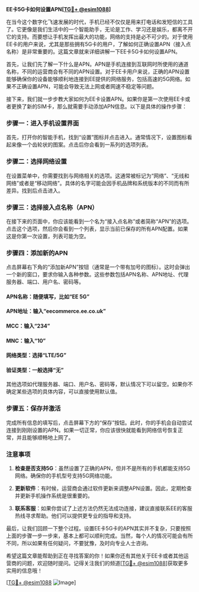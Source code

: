 **EE卡5G卡如何设置APN[[TG💪+ @esim1088](https://t.me/s/esim1088)]**

在当今这个数字化飞速发展的时代，手机已经不仅仅是用来打电话和发短信的工具了。它更像是我们生活中的一个智能助手，无论是工作、学习还是娱乐，都离不开它的支持。而要想让手机发挥出最大的功能，网络的支持是必不可少的。对于使用EE卡的用户来说，尤其是那些拥有5G卡的用户，了解如何正确设置APN（接入点名称）是非常重要的。这篇文章就来详细讲解一下EE卡5G卡如何设置APN。

首先，让我们先了解一下什么是APN。APN是手机连接到互联网时所使用的通道名称，不同的运营商会有不同的APN设置。对于EE卡用户来说，正确的APN设置能够确保你的设备能够顺利地连接到EE提供的网络服务，包括高速的5G网络。如果不正确设置APN，可能会导致无法上网或者网速不稳定等问题。

接下来，我们就一步步教大家如何为EE卡设置APN。如果你是第一次使用EE卡或者更换了新的SIM卡，那么就需要手动添加APN信息。以下是具体的操作步骤：

### 步骤一：进入手机设置界面

首先，打开你的智能手机，找到“设置”图标并点击进入。通常情况下，设置图标看起来像一个齿轮状的图案。点击后你会看到一系列的选项列表。

### 步骤二：选择网络设置

在设置菜单中，你需要找到与网络相关的选项。这通常被标记为“网络”、“无线和网络”或者是“移动网络”。具体的名字可能会因手机品牌和系统版本的不同而有所差异。找到后点击进入。

### 步骤三：选择接入点名称（APN）

在接下来的页面中，你应该能看到一个名为“接入点名称”或者简称“APN”的选项。点击这个选项，然后你会看到一个列表，显示当前已保存的所有APN配置。如果这是你第一次设置，列表可能为空。

### 步骤四：添加新的APN

点击屏幕右下角的“添加新APN”按钮（通常是一个带有加号的图标）。这时会弹出一个新的窗口，要求你输入各种参数。这些参数包括APN名称、APN地址、代理服务器、端口、用户名、密码等。

#### APN名称：随便填写，比如“EE 5G”
#### APN地址：输入“eecommerce.ee.co.uk”
#### MCC：输入“234”
#### MNC：输入“10”
#### 网络类型：选择“LTE/5G”
#### 验证类型：一般选择“无”

其他选项如代理服务器、端口、用户名、密码等，默认情况下可以留空。如果你不确定某些选项的具体内容，可以直接使用默认值。

### 步骤五：保存并激活

完成所有信息的填写后，点击屏幕下方的“保存”按钮。此时，你的手机会自动尝试连接到刚刚设置的APN。如果一切正常，你应该很快就能看到网络信号恢复正常，并且能够顺畅地上网了。

### 注意事项

1. **检查是否支持5G**：虽然设置了正确的APN，但并不是所有的手机都能支持5G网络。确保你的手机型号支持5G网络功能。
   
2. **更新软件**：有时候，运营商会通过软件更新来调整APN设置。因此，定期检查并更新手机操作系统是很重要的。

3. **联系客服**：如果你尝试了上述方法仍然无法成功连接，建议直接联系EE的客服热线寻求帮助。他们可以提供更专业的指导和支持。

最后，让我们回顾一下整个过程。设置EE卡5G卡的APN其实并不复杂，只要按照上面的步骤一步一步来，基本上都可以顺利完成。当然，每个人的情况可能会有所不同，所以如果有任何疑问，不要犹豫，及时向专业人士咨询。

希望这篇文章能帮助到正在寻找答案的你！如果你还有其他关于EE卡或者其他运营商的问题，欢迎随时提问。记得关注我们的频道[[TG💪+ @esim1088](https://t.me/s/esim1088)]获取更多实用的信息哦！

[[TG💪+ @esim1088](https://t.me/s/esim1088) ![Image](https://i.postimg.cc/4NQfJmqS/Snipaste-2025-05-13-00-14-12.png)]